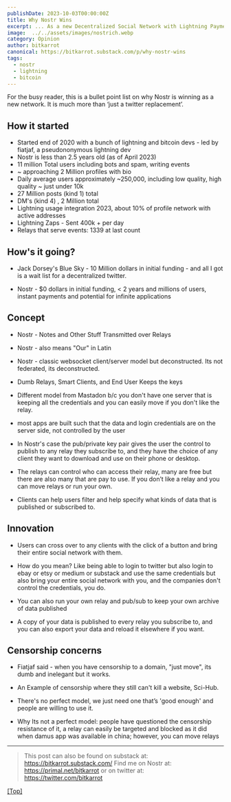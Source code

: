 ```yaml
---
publishDate: 2023-10-03T00:00:00Z
title: Why Nostr Wins
excerpt: ... As a new Decentralized Social Network with Lightning Payments, in Short TLDR Bullet points
image:  ../../assets/images/nostrich.webp
category: Opinion
author: bitkarrot
canonical: https://bitkarrot.substack.com/p/why-nostr-wins
tags:
  - nostr
  - lightning
  - bitcoin
---
```


For the busy reader, this is a bullet point list on why Nostr is winning as a new network. It is much more than ‘just a twitter replacement’.

## How it started

- Started end of 2020 with a bunch of lightning and bitcoin devs - led by fiatjaf, a pseudononymous lightning dev
- Nostr is less than 2.5 years old (as of April 2023)
- 11 million Total users including bots and spam, writing events
- ~ approaching 2 Million profiles with bio
- Daily average users approximately ~250,000, including low quality, high quality ~ just under 10k
- 27 Million posts (kind 1) total
- DM's (kind 4) , 2 Million total
- Lightning usage integration 2023, about 10% of profile network with active addresses
- Lightning Zaps - Sent 400k + per day
- Relays that serve events: 1339 at last count

## How's it going?

- Jack Dorsey's Blue Sky - 10 Million dollars in initial funding - and all I got is a wait list for a decentralized twitter.

- Nostr - $0 dollars in initial funding, < 2 years and millions of users, instant payments and potential for infinite applications

## Concept

- Nostr - Notes and Other Stuff Transmitted over Relays

- Nostr - also means "Our" in Latin

- Nostr - classic websocket client/server model but deconstructed. Its not federated, its deconstructed.

- Dumb Relays, Smart Clients, and End User Keeps the keys

- Different model from Mastadon b/c you don't have one server that is keeping all the credentials and you can easily move if you don't like the relay.

- most apps are built such that the data and login credentials are on the server side, not controlled by the user

- In Nostr's case the pub/private key pair gives the user the control to publish to any relay they subscribe to, and they have the choice of any client they want to download and use on their phone or desktop.

- The relays can control who can access their relay, many are free but there are also many that are pay to use. If you don’t like a relay and you can move relays or run your own.

- Clients can help users filter and help specify what kinds of data that is published or subscribed to.

## Innovation

- Users can cross over to any clients with the click of a button and bring their entire social network with them.

- How do you mean? Like being able to login to twitter but also login to ebay or etsy or medium or substack and use the same credentials but also bring your entire social network with you, and the companies don't control the credentials, you do.

- You can also run your own relay and pub/sub to keep your own archive of data published

- A copy of your data is published to every relay you subscribe to, and you can also export your data and reload it elsewhere if you want.

## Censorship concerns

- Fiatjaf said - when you have censorship to a domain, "just move", its dumb and inelegant but it works.

- An Example of censorship where they still can't kill a website, Sci-Hub.

- There's no perfect model, we just need one that’s 'good enough' and people are willing to use it.

- Why Its not a perfect model: people have questioned the censorship resistance of it, a relay can easily be targeted and blocked as it did when damus app was available in china; however, you can move relays

<hr>

> This post can also be found on substack at: https://bitkarrot.substack.com/
> Find me on Nostr at: https://primal.net/bitkarrot or on twitter at: https://twitter.com/bitkarrot

[[Top]](#top)
